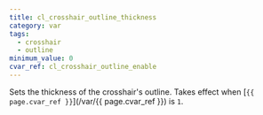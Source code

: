 ```yaml
---
title: cl_crosshair_outline_thickness
category: var
tags:
  - crosshair
  - outline
minimum_value: 0
cvar_ref: cl_crosshair_outline_enable
---
```


Sets the thickness of the crosshair's outline. Takes effect when [`{{ page.cvar_ref }}`](/var/{{ page.cvar_ref }}) is `1`.